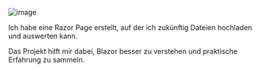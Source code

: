 ![image](https://github.com/user-attachments/assets/262076ce-ba72-4814-a3be-d0dacd39455b)

Ich habe eine Razor Page erstellt, auf der ich zukünftig Dateien hochladen und auswerten kann.

Das Projekt hilft mir dabei, Blazor besser zu verstehen und praktische Erfahrung zu sammeln.
